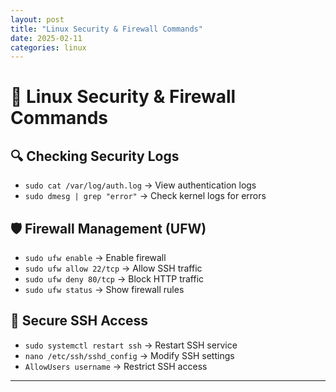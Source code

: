 ```yaml
---
layout: post
title: "Linux Security & Firewall Commands"
date: 2025-02-11
categories: linux
---
```


# 🔐 Linux Security & Firewall Commands

## 🔍 Checking Security Logs
- `sudo cat /var/log/auth.log` → View authentication logs
- `sudo dmesg | grep "error"` → Check kernel logs for errors

## 🛡️ Firewall Management (UFW)
- `sudo ufw enable` → Enable firewall
- `sudo ufw allow 22/tcp` → Allow SSH traffic
- `sudo ufw deny 80/tcp` → Block HTTP traffic
- `sudo ufw status` → Show firewall rules

## 👤 Secure SSH Access
- `sudo systemctl restart ssh` → Restart SSH service
- `nano /etc/ssh/sshd_config` → Modify SSH settings
- `AllowUsers username` → Restrict SSH access

---
